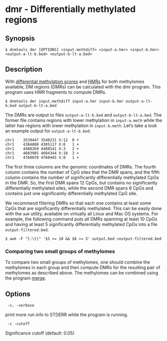 # dmr - Differentially methylated regions

## Synopsis
```
$ dnmtools dmr [OPTIONS] <input.methdiff> <input-a.hmr> <input-b.hmr> <output-a-lt-b.bed> <output-b-lt-a.bed>
```

## Description

With [differential methylation scores](../../analysis/diff) and
[HMRs](../../analysis/hmr) for both methylomes available, DM regions (DMRs)
can be calculated with the dmr program. This program uses HMR
fragments to compute DMRs.

```
$ dnmtools dmr input.methdiff input-a.hmr input-b.hmr output-a-lt-b.bed output-b-lt-a.bed
```

The DMRs are output to files `output-a-lt-b.bed` and
`output-b-lt-a.bed`. The former file contains regions with lower
methylation in `input-a.meth` while the latter has regions with lower
methylation in `input-b.meth`.  Let’s take a look an example output
for `output-a-lt-b.bed`:

```
chr1    3539447 3540231 X:12  0 +
chr1    4384880 4385117 X:6   1 +
chr1    4488269 4488541 X:3   2 +
chr1    4603985 4604344 X:10  2 +
chr1    4760070 4760445 X:8   1 +
```

The first three columns are the genomic coordinates of DMRs. The fourth
column contains the number of CpG sites that the DMR spans, and the
fifth column contains the number of significantly differentially
methylated CpGs in the DMR. So, the first DMR spans 12 CpGs, but
contains no significantly differentially methylated sites, while the
second DMR spans 6 CpGs and contains just one significantly
differentially methylated CpG site.

We recommend filtering DMRs so that each one contains at least some
CpGs that are significantly differentially methylated. This can be
easily done with the `awk` utility, available on virtually all Linux and
Mac OS systems. For example, the following command puts all DMRs
spanning at least 10 CpGs and having at least 5 significantly
differentially methylated CpGs into a file `output-filtered.bed`.
```
$ awk -F "[:\t]" '$5 >= 10 && $6 >= 5' output.bed >output-filtered.bed
```

### Comparing two small groups of methylomes

To compare two small groups of methylomes, one should combine the
methylomes in each group and then compute DMRs for the resulting pair
of methylomes as described above. The methylomes can be combined using
the program [merge](../../utils/merge).

## Options

```
 -v, -verbose
```
print more run info to STDERR while the program is running.

```
 -c -cutoff
```
Significance cutoff (default: 0.05)

